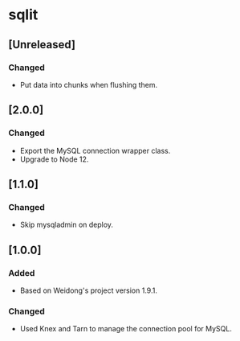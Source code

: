 # sqlit

## [Unreleased]
### Changed
- Put data into chunks when flushing them.

## [2.0.0]
### Changed
- Export the MySQL connection wrapper class.
- Upgrade to Node 12.

## [1.1.0]
### Changed
- Skip mysqladmin on deploy.

## [1.0.0]
### Added
- Based on Weidong's project version 1.9.1.

### Changed
- Used Knex and Tarn to manage the connection pool for MySQL.
